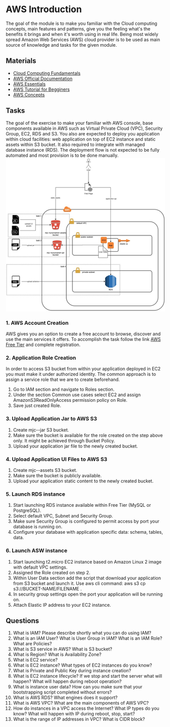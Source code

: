 # AWS Introduction
The goal of the module is to make you familiar with the Cloud computing concepts, 
main features and patterns, give you the feeling what's the benefits it brings and when it's
worth using in real life. Being most widely spread Amazon Web Services (AWS) cloud provider
is to be used as main source of knowledge and tasks for the given module.

## Materials
* [Cloud Computing Fundamentals](https://youtu.be/uroryFU78gM)
* [AWS Official Documentation](https://docs.aws.amazon.com/index.html?nc2=h_ql_doc_do)
* [AWS Essentials](https://www.youtube.com/playlist?list=PLv2a_5pNAko0Mijc6mnv04xeOut443Wnk)
* [AWS Tutorial for Begginers](https://youtu.be/IT1X42D1KeA)
* [AWS Concepts](https://www.youtube.com/playlist?list=PLv2a_5pNAko2Jl4Ks7V428ttvy-Fj4NKU)

## Tasks
The goal of the exercise to make your familiar with AWS console, base components available in AWS such as
Virtual Private Cloud (VPC), Security Group, EC2, RDS and S3. You also are expected to deploy you application within
cloud facilities: web application on top of EC2 instance and static assets within S3 bucket. It also required to 
integrate with managed database instance (RDS). The deployment flow is not expected 
to be fully automated and most provision is to be done manually.
![image info](./vision.jpg)
### 1. AWS Account Creation
AWS gives you an option to create a free account to browse, discover and use the main services
it offers.
To accomplish the  task follow the link [AWS Free Tier](https://aws.amazon.com/free/?all-free-tier.sort-by=item.additionalFields.SortRank&all-free-tier.sort-order=asc)
and complete registration.
### 2. Application Role Creation
In order to access S3 bucket from within your application deployed in EC2 you must make it under authorized identity.
The common approach is to assign a service role that we are to create beforehand.
1. Go to IAM section and navigate to Roles section.
2. Under the section Common use cases select EC2 and assign AmazonS3ReadOnlyAccess permission policy on Role.
3. Save just created Role.
### 3. Upload Application Jar to AWS S3
1. Create mjc-<yourname>-jar S3 bucket.
2. Make sure the bucket is available for the role created on the step above only. It might be achieved 
through Bucket Policy.
3. Upload your application jar file to the newly created bucket.
### 4. Upload Application UI Files to AWS S3
1. Create mjc-<yourname>-assets S3 bucket.
2. Make sure the bucket is publicly available.
3. Upload your application static content to the newly created bucket.
### 5. Launch RDS instance
1. Start launching RDS instance available within Free Tier (MySQL or PostgreSQL).
2. Select default VPC, Subnet and Security Group. 
3. Make sure Security Group is configured to permit access by port your database is running on.
4. Configure your database with application specific data: schema, tables, data.
### 6. Launch ASW instance
1. Start launching t2.micro EC2 instance based on Amazon Linux 2 image with default VPC settings. 
2. Assigned the Role created on step 2.
2. Within User Data section add the script that download your application from S3 bucket and launch it. Use
aws cli command: aws s3 cp s3://BUCKET-NAME/FILENAME . 
3. In security group settings open the port your application will be running on.
4. Attach Elastic IP address to your EC2 instance.
  
## Questions
1. What is IAM? Please describe shortly what you can do using IAM?
2. What is an IAM User? What is User Group in IAM? What is an IAM Role? What are Policies?
3. What is S3 service in AWS? What is S3 bucket?
4. What is Region?  What is Availability Zone?
5. What is EC2 service? 
6. What is EC2 instance? What types of EC2 instances do you know?
7. What is Private and Public Key during instance creation?
8. What is EC2 instance lifecycle? If we stop and start the server what will happen? What will happen during reboot operation?
9. What is instance user data? How can you make sure that your bootstrapping script completed without errors? 
10. What is AWS RDS? What engines does it support?
11. What is AWS VPC? What are the main components of AWS VPC?
12. How do instances in a VPC access the Internet? What IP types do you know? What will happen with IP during reboot, stop, start?
13. What is the range of IP addresses in VPC? What is CIDR block?
